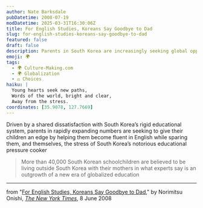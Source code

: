 ```yaml
---
author: Nate Barksdale
pubDatetime: 2008-07-19
modDatetime: 2025-03-31T16:30:06Z
title: For English Studies, Koreans Say Goodbye to Dad
slug: for-english-studies-koreans-say-goodbye-to-dad
featured: false
draft: false
description: Parents in South Korea are increasingly seeking global opportunities for their children through English fluency, driven by dissatisfaction with the local educational system.
emoji: 🌍
tags:
  - 🌍 Culture-Making.com
  - 🌍 Globalization
  - ⚖️ Choices
haiku: |
  Young hearts seek new paths,  
  Words of the world, bright and clear,  
  Away from the stress.
coordinates: [35.9078, 127.7669]
---
```


Driven by a shared dissatisfaction with South Korea’s rigid educational system, parents in rapidly expanding numbers are seeking to give their children an edge by helping them become fluent in English while sparing them, and themselves, the stress of South Korea’s notorious educational pressure cooker

> More than 40,000 South Korean schoolchildren are believed to be living outside South Korea with their mothers in what experts say is an outgrowth of a new era of globalized education

---

from "[For English Studies, Koreans Say Goodbye to Dad](https://www.google.com/search?q=%22For%20English%20Studies%2C%20Koreans%20Say%20Goodbye%20to%20Dad%22%20nytimes.com)," by Norimitsu Onishi, [_The New York Times_](http://www.nytimes.com/), 8 June 2008
